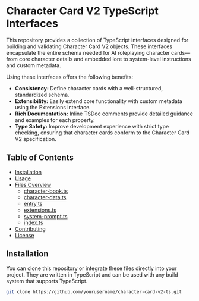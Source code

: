 # Character Card V2 TypeScript Interfaces

This repository provides a collection of TypeScript interfaces designed for building and validating Character Card V2 objects. These interfaces encapsulate the entire schema needed for AI roleplaying character cards—from core character details and embedded lore to system-level instructions and custom metadata.

Using these interfaces offers the following benefits:

- **Consistency:** Define character cards with a well-structured, standardized schema.
- **Extensibility:** Easily extend core functionality with custom metadata using the Extensions interface.
- **Rich Documentation:** Inline TSDoc comments provide detailed guidance and examples for each property.
- **Type Safety:** Improve development experience with strict type checking, ensuring that character cards conform to the Character Card V2 specification.

## Table of Contents

- [Installation](#installation)
- [Usage](#usage)
- [Files Overview](#files-overview)
  - [character-book.ts](#character-bookts)
  - [character-data.ts](#character-datats)
  - [entry.ts](#entryts)
  - [extensions.ts](#extensionsts)
  - [system-prompt.ts](#system-promptts)
  - [index.ts](#indexts)
- [Contributing](#contributing)
- [License](#license)

## Installation

You can clone this repository or integrate these files directly into your project. They are written in TypeScript and can be used with any build system that supports TypeScript.

```bash
git clone https://github.com/yourusername/character-card-v2-ts.git
